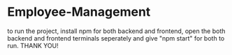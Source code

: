 # Employee-Management

to run the project,
install npm for both backend and frontend,
open the both backend and frontend terminals seperately and give "npm start" for both to run.
THANK YOU!
